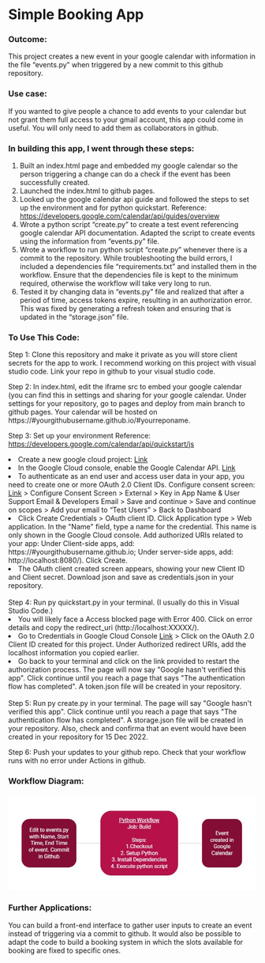 # Simple Booking App
### Outcome: 
This project creates a new event in your google calendar with information in the file “events.py” when triggered by a new commit to this github repository.

### Use case: 
If you wanted to give people a chance to add events to your calendar but not grant them full access to your gmail account, this app could come in useful. You will only need to add them as collaborators in github. 

### In building this app, I went through these steps:
1.	Built an index.html page and embedded my google calendar so the person triggering a change can do a check if the event has been successfully created. 
2.	Launched the index.html to github pages.
3.	Looked up the google calendar api guide and followed the steps to set up the environment and for python quickstart. Reference: https://developers.google.com/calendar/api/guides/overview
4.	Wrote a python script “create.py” to create a test event referencing google calendar API documentation. Adapted the script to create events using the information from “events.py” file.
5.	Wrote a workflow to run python script “create.py” whenever there is a commit to the repository. While troubleshooting the build errors, I included a dependencies file “requirements.txt” and installed them in the workflow. Ensure that the dependencies file is kept to the minimum required, otherwise the workflow will take very long to run.
6.	Tested it by changing data in “events.py” file and realized that after a period of time, access tokens expire, resulting in an authorization error. This was fixed by generating a refresh token and ensuring that is updated in the “storage.json” file.

### To Use This Code:
Step 1: Clone this repository and make it private as you will store client secrets for the app to work. I recommend working on this project with visual studio code. Link your repo in github to your visual studio code.

Step 2: In index.html, edit the iframe src to embed your google calendar (you can find this in settings and sharing for your google calendar. Under settings for your repository, go to pages and deploy from main branch to github pages. Your calendar will be hosted on https://#yourgithubusername.github.io/#yourreponame.

Step 3: Set up your environment
Reference: https://developers.google.com/calendar/api/quickstart/js
<li>Create a new google cloud project: <a href="https://console.cloud.google.com/">Link</a> </li>
<li>In the Google Cloud console, enable the Google Calendar API. <a href="https://console.cloud.google.com/flows/enableapi?apiid=calendar-json.googleapis.com">Link</a></li>
<li>To authenticate as an end user and access user data in your app, you need to create one or more OAuth 2.0 Client IDs. Configure consent screen: <a href="https://console.cloud.google.com/apis/credentials/consent">Link</a> > Configure Consent Screen > External > Key in App Name & User Support Email & Developers Email > Save and continue > Save and continue on scopes > Add your email to “Test Users” > Back to Dashboard</li>
<li>Click Create Credentials > OAuth client ID. Click Application type > Web application. In the "Name" field, type a name for the credential. This name is only shown in the Google Cloud console. Add authorized URIs related to your app: Under Client-side apps, add: https://#yourgithubusername.github.io; Under server-side apps, add: http://localhost:8080/). Click Create. </li>
<li>The OAuth client created screen appears, showing your new Client ID and Client secret. Download json and save as credentials.json in your repository.</li>
<br>
Step 4: Run py quickstart.py in your terminal. (I usually do this in Visual Studio Code.) 
<li>You will likely face a Access blocked page with Error 400. Click on error details and copy the redirect_uri (http://localhost:XXXXX/). </li>
<li>Go to Credentials in Google Cloud Console <a href="https://console.cloud.google.com/apis/credentials/">Link</a> >
Click on the OAuth 2.0 Client ID created for this project. Under Authorized redirect URIs, add the localhost information you copied earlier. </li>
<li>Go back to your terminal and click on the link provided to restart the authorization process. The page will now say "Google hasn't verified this app". Click continue until you reach a page that says "The authentication flow has completed". A token.json file will be created in your repository.</li>
<br>
Step 5: Run py create.py in your terminal. The page will say "Google hasn't verified this app". Click continue until you reach a page that says "The authentication flow has completed". A storage.json file will be created in your repository. Also, check and confirma that an event would have been created in your repository for 15 Dec 2022.

Step 6: Push your updates to your github repo. Check that your workflow runs with no error under Actions in github.


### Workflow Diagram:
<img src="https://github.com/beatriceyapsm/Simple-Booking-App/blob/main/PythonWorkflow.JPG">

### Further Applications:
You can build a front-end interface to gather user inputs to create an event instead of triggering via a commit to github.
It would also be possible to adapt the code to build a booking system in which the slots available for booking are fixed to specific ones.
